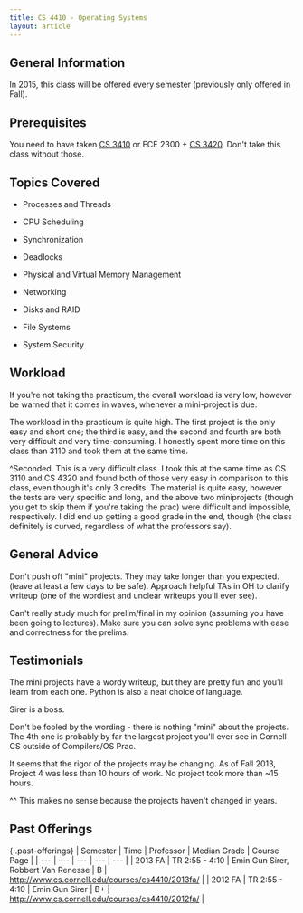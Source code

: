 ```yaml
---
title: CS 4410 - Operating Systems
layout: article
---
```


## General Information

In 2015, this class will be offered every semester (previously only offered in Fall).

## Prerequisites

You need to have taken [CS 3410](https://github.com/mrkev/Official-CS-Wiki/blob/master/classes/CS3410.md) or ECE 2300 + [CS 3420](https://github.com/mrkev/Official-CS-Wiki/blob/master/classes/CS3420.md).  Don't take this class without those.

## Topics Covered

 - Processes and Threads

 - CPU Scheduling

 - Synchronization

 - Deadlocks

 - Physical and Virtual Memory Management

 - Networking

 - Disks and RAID

 - File Systems

 - System Security

## Workload

If you're not taking the practicum, the overall workload is very low, however be warned that it comes in waves, whenever a mini-project is due.

The workload in the practicum is quite high. The first project is the only easy and short one; the third is easy, and the second and fourth are both very difficult and very time-consuming. I honestly spent more time on this class than 3110 and took them at the same time.

^Seconded. This is a very difficult class. I took this at the same time as CS 3110 and CS 4320 and found both of those very easy in comparison to this class, even though it's only 3 credits. The material is quite easy, however the tests are very specific and long, and the above two miniprojects (though you get to skip them if you're taking the prac) were difficult and impossible, respectively. I did end up getting a good grade in the end, though (the class definitely is curved, regardless of what the professors say).

## General Advice

Don't push off "mini" projects. They may take longer than you expected. (leave at least a few days to be safe). Approach helpful TAs in OH to clarify writeup (one of the wordiest and unclear writeups you'll ever see).

Can't really study much for prelim/final in my opinion (assuming you have been going to lectures). Make sure you can solve sync problems with ease and correctness for the prelims.

## Testimonials

The mini projects have a wordy writeup, but they are pretty fun and you'll learn from each one. Python is also a neat choice of language.

Sirer is a boss.

Don't be fooled by the wording - there is nothing "mini" about the projects. The 4th one is probably by far the largest project you'll ever see in Cornell CS outside of Compilers/OS Prac.

It seems that the rigor of the projects may be changing. As of Fall 2013, Project 4 was less than 10 hours of work. No project took more than ~15 hours.

^^ This makes no sense because the projects haven't changed in years.

## Past Offerings

{:.past-offerings}
| Semester | Time | Professor | Median Grade | Course Page |
| --- | --- | --- | --- | --- |
| 2013 FA | TR 2:55 - 4:10 | Emin Gun Sirer, Robbert Van Renesse | B | http://www.cs.cornell.edu/courses/cs4410/2013fa/ |
| 2012 FA | TR 2:55 - 4:10 | Emin Gun Sirer | B+ | http://www.cs.cornell.edu/courses/cs4410/2012fa/ |
